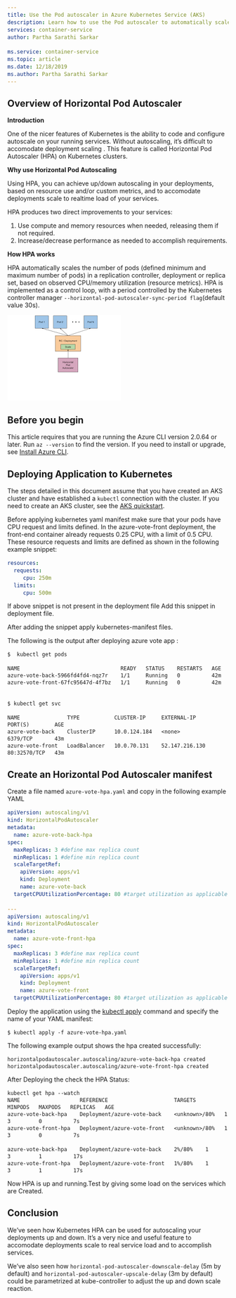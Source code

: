 ```yaml
---
title: Use the Pod autoscaler in Azure Kubernetes Service (AKS)
description: Learn how to use the Pod autoscaler to automatically scale your Pod to meet application demands in an Azure Kubernetes Service (AKS) cluster.
services: container-service
author: Partha Sarathi Sarkar

ms.service: container-service
ms.topic: article
ms.date: 12/18/2019
ms.author: Partha Sarathi Sarkar
---
```


## Overview of Horizontal Pod Autoscaler

__Introduction__

One of the nicer features of Kubernetes is the ability to code and configure autoscale on your running services. Without autoscaling, it’s difficult to accomodate deployment scaling . This feature is called Horizontal Pod Autoscaler (HPA) on Kubernetes clusters.

__Why use Horizontal Pod Autoscaling__

Using HPA, you can achieve up/down autoscaling in your deployments, based on resource use and/or custom metrics, and to accomodate deployments scale to realtime load of your services.

HPA produces two direct improvements to your services:

1. Use compute and memory resources when needed, releasing them if not required.
2. Increase/decrease performance as needed to accomplish requirements.

__How HPA works__

HPA automatically scales the number of pods (defined minimum and maximum number of pods) in a replication controller, deployment or replica set, based on observed CPU/memory utilization (resource metrics). HPA is implemented as a control loop, with a period controlled by the Kubernetes controller manager `--horizontal-pod-autoscaler-sync-period flag`(default value 30s).



![The  horizontal pod autoscaler](media/autoscaler/pod-autoscaler.png)

## Before you begin

This article requires that you are running the Azure CLI version 2.0.64 or later. Run `az --version` to find the version. If you need to install or upgrade, see [Install Azure CLI][azure-cli-install].

## Deploying Application to Kubernetes

The steps detailed in this document assume that you have created an AKS cluster and have established a `kubectl` connection with the cluster. If you need to create an AKS cluster, see the [AKS quickstart][aks-quickstart].

Before applying kubernetes yaml manifest make sure that your pods have CPU request and limits defined. 
In the azure-vote-front deployment, the front-end container already requests 0.25 CPU, with a limit of 0.5 CPU. These resource requests and limits are defined as shown in the following example snippet:

```yaml
resources:
  requests:
     cpu: 250m
  limits:
     cpu: 500m
```

If above snippet is not present in the deployment file Add this snippet in deployment file.

After adding the snippet apply kubernetes-manifest files.

The following is the output after deploying azure vote app :

```azurecli-interactive
$  kubectl get pods

NAME                                READY   STATUS    RESTARTS   AGE
azure-vote-back-5966fd4fd4-nqz7r    1/1     Running   0          42m
azure-vote-front-67fc95647d-4f7bz   1/1     Running   0          42m


$ kubectl get svc

NAME               TYPE           CLUSTER-IP     EXTERNAL-IP      PORT(S)        AGE
azure-vote-back    ClusterIP      10.0.124.184   <none>           6379/TCP       43m
azure-vote-front   LoadBalancer   10.0.70.131    52.147.216.130   80:32570/TCP   43m
```
## Create an Horizontal Pod Autoscaler manifest
Create a file named `azure-vote-hpa.yaml` and copy in the following example YAML

```yaml
apiVersion: autoscaling/v1
kind: HorizontalPodAutoscaler
metadata:
  name: azure-vote-back-hpa
spec:
  maxReplicas: 3 #define max replica count
  minReplicas: 1 #define min replica count
  scaleTargetRef:
    apiVersion: apps/v1
    kind: Deployment
    name: azure-vote-back
  targetCPUUtilizationPercentage: 80 #target utilization as applicable

---
apiVersion: autoscaling/v1
kind: HorizontalPodAutoscaler
metadata:
  name: azure-vote-front-hpa
spec:
  maxReplicas: 3 #define max replica count
  minReplicas: 1 #define min replica count
  scaleTargetRef:
    apiVersion: apps/v1
    kind: Deployment
    name: azure-vote-front
  targetCPUUtilizationPercentage: 80 #target utilization as applicable

```
Deploy the application using the [kubectl apply][kubectl-apply] command and specify the name of your YAML manifest:

```azurecli-interactive
$ kubectl apply -f azure-vote-hpa.yaml
```
The following example output shows the hpa created successfully:

```output
horizontalpodautoscaler.autoscaling/azure-vote-back-hpa created
horizontalpodautoscaler.autoscaling/azure-vote-front-hpa created
```

After Deploying the check the HPA Status:

```azurecli-interactive
kubectl get hpa --watch
NAME                   REFERENCE                     TARGETS         MINPODS   MAXPODS   REPLICAS   AGE
azure-vote-back-hpa    Deployment/azure-vote-back    <unknown>/80%   1         3         0          7s
azure-vote-front-hpa   Deployment/azure-vote-front   <unknown>/80%   1         3         0          7s

azure-vote-back-hpa    Deployment/azure-vote-back    2%/80%    1         3         1          17s
azure-vote-front-hpa   Deployment/azure-vote-front   1%/80%    1         3         1          17s
```
Now HPA is up and running.Test by giving some load on the services which are Created.

## Conclusion
We’ve seen how Kubernetes HPA can be used for autoscaling your deployments up and down. It’s a very nice and useful feature to accomodate deployments scale to real service load and to accomplish services.

We’ve also seen how `horizontal-pod-autoscaler-downscale-delay` (5m by default) and `horizontal-pod-autoscaler-upscale-delay` (3m by default) could be parametrized at kube-controller to adjust the up and down scale reaction.

<!-- LINKS - external -->
[kubectl-apply]: https://kubernetes.io/docs/reference/generated/kubectl/kubectl-commands#apply
[hpa-overview]: https://kubernetes.io/docs/tasks/run-application/horizontal-pod-autoscale/

<!-- LINKS - internal -->
[aks-quickstart]: ./kubernetes-walkthrough.md
[azure-cli-install]: /cli/azure/install-azure-cli